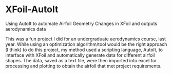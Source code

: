 # XFoil-AutoIt
Using AutoIt to automate Airfoil Geometry Changes in XFoil and outputs aerodynamics data

This was a fun project I did for an undergraduate aerodynamics course, last year.
While using an optimization algorithm/tool would be the right approach (I think) to do this project, my method used a scripting language, AutoIt, to interface with XFoil and automatically generate data for different airfoil shapes. 
The data, saved as a text file, were then imported into excel for processing and plotting to obtain the airfoil that met project requirements.
